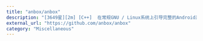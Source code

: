 ```yaml
---
title: "anbox/anbox"
description: "[3649星][2m] [C++]  在常规GNU / Linux系统上引导完整的Android系统，基于容器"
external_url: "https://github.com/anbox/anbox"
category: "Miscellaneous"
---
```

